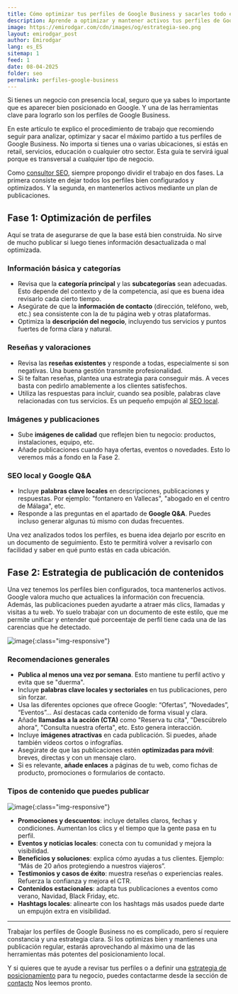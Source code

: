 ```yaml
---
title: Cómo optimizar tus perfiles de Google Business y sacarles todo el partido
description: Aprende a optimizar y mantener activos tus perfiles de Google Business para mejorar la visibilidad local de tu negocio. Estrategias prácticas divididas en dos fases.
image: https://emirodgar.com/cdn/images/og/estrategia-seo.png
layout: emirodgar_post
author: Emirodgar
lang: es_ES
sitemap: 1
feed: 1
date: 08-04-2025
folder: seo
permalink: perfiles-google-business
---
```


Si tienes un negocio con presencia local, seguro que ya sabes lo importante que es aparecer bien posicionado en Google. Y una de las herramientas clave para lograrlo son los perfiles de Google Business.

En este artículo te explico el procedimiento de trabajo que recomiendo seguir para analizar, optimizar y sacar el máximo partido a tus perfiles de Google Business. No importa si tienes una o varias ubicaciones, si estás en retail, servicios, educación o cualquier otro sector. Esta guía te servirá igual porque es transversal a cualquier tipo de negocio.

Como [consultor SEO](https://emirodgar.com/consultor-seo), siempre propongo dividir el trabajo en dos fases. La primera consiste en dejar todos los perfiles bien configurados y optimizados. Y la segunda, en mantenerlos activos mediante un plan de publicaciones.

## Fase 1: Optimización de perfiles

Aquí se trata de asegurarse de que la base está bien construida. No sirve de mucho publicar si luego tienes información desactualizada o mal optimizada.

### Información básica y categorías

- Revisa que la **categoría principal** y las **subcategorías** sean adecuadas. Esto depende del contexto y de la competencia, así que es buena idea revisarlo cada cierto tiempo.
- Asegúrate de que la **información de contacto** (dirección, teléfono, web, etc.) sea consistente con la de tu página web y otras plataformas.
- Optimiza la **descripción del negocio**, incluyendo tus servicios y puntos fuertes de forma clara y natural.

### Reseñas y valoraciones

- Revisa las **reseñas existentes** y responde a todas, especialmente si son negativas. Una buena gestión transmite profesionalidad.
- Si te faltan reseñas, plantea una estrategia para conseguir más. A veces basta con pedirlo amablemente a los clientes satisfechos.
- Utiliza las respuestas para incluir, cuando sea posible, palabras clave relacionadas con tus servicios. Es un pequeño empujón al [SEO local](https://emirodgar.com/seo-tecnico).

### Imágenes y publicaciones

- Sube **imágenes de calidad** que reflejen bien tu negocio: productos, instalaciones, equipo, etc.
- Añade publicaciones cuando haya ofertas, eventos o novedades. Esto lo veremos más a fondo en la Fase 2.

### SEO local y Google Q&A

- Incluye **palabras clave locales** en descripciones, publicaciones y respuestas. Por ejemplo: "fontanero en Vallecas", "abogado en el centro de Málaga", etc.
- Responde a las preguntas en el apartado de **Google Q&A**. Puedes incluso generar algunas tú mismo con dudas frecuentes.

Una vez analizados todos los perfiles, es buena idea dejarlo por escrito en un documento de seguimiento. Esto te permitirá volver a revisarlo con facilidad y saber en qué punto estás en cada ubicación.

## Fase 2: Estrategia de publicación de contenidos

Una vez tenemos los perfiles bien configurados, toca mantenerlos activos. Google valora mucho que actualices la información con frecuencia. Además, las publicaciones pueden ayudarte a atraer más clics, llamadas y visitas a tu web.
Yo suelo trabajar con un documento de este estilo, que me permite unificar y entender qué porceentaje de perfil tiene cada una de las carencias que he detectado.

![image](https://github.com/user-attachments/assets/0db12049-34c3-440c-8a8f-a7cdd6446c3d){:class="img-responsive"}


### Recomendaciones generales

- **Publica al menos una vez por semana**. Esto mantiene tu perfil activo y evita que se "duerma".
- Incluye **palabras clave locales y sectoriales** en tus publicaciones, pero sin forzar.
- Usa las diferentes opciones que ofrece Google: “Ofertas”, “Novedades”, “Eventos”… Así destacas cada contenido de forma visual y clara.
- Añade **llamadas a la acción (CTA)** como "Reserva tu cita", "Descúbrelo ahora", "Consulta nuestra oferta", etc. Esto genera interacción.
- Incluye **imágenes atractivas** en cada publicación. Si puedes, añade también vídeos cortos o infografías.
- Asegúrate de que las publicaciones estén **optimizadas para móvil**: breves, directas y con un mensaje claro.
- Si es relevante, **añade enlaces** a páginas de tu web, como fichas de producto, promociones o formularios de contacto.

### Tipos de contenido que puedes publicar

![image](https://github.com/user-attachments/assets/266be229-77ed-47f0-aa09-3eb5ee3c319c){:class="img-responsive"}


- **Promociones y descuentos**: incluye detalles claros, fechas y condiciones. Aumentan los clics y el tiempo que la gente pasa en tu perfil.
- **Eventos y noticias locales**: conecta con tu comunidad y mejora la visibilidad.
- **Beneficios y soluciones**: explica cómo ayudas a tus clientes. Ejemplo: “Más de 20 años protegiendo a nuestros viajeros”.
- **Testimonios y casos de éxito**: muestra reseñas o experiencias reales. Refuerza la confianza y mejora el CTR.
- **Contenidos estacionales**: adapta tus publicaciones a eventos como verano, Navidad, Black Friday, etc.
- **Hashtags locales**: alinearte con los hashtags más usados puede darte un empujón extra en visibilidad.

---

Trabajar los perfiles de Google Business no es complicado, pero sí requiere constancia y una estrategia clara. Si los optimizas bien y mantienes una publicación regular, estarás aprovechando al máximo una de las herramientas más potentes del posicionamiento local.

Y si quieres que te ayude a revisar tus perfiles o a definir una [estrategia de posicionamiento](https://emirodgar.com/estrategia-seo) para tu negocio, puedes contactarme desde la sección de [contacto](https://emirodgar.com/contacto)
Nos leemos pronto.
